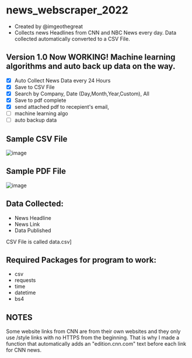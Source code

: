 # news_webscraper_2022
- Created by @imgeothegreat
- Collects news Headlines from CNN and NBC News every day. Data collected automatically converted to a CSV File.


## Version 1.0 Now WORKING! Machine learning algorithms and auto back up data on the way. 
- [x] Auto Collect News Data every 24 Hours
- [x] Save to CSV File
- [x] Search by Company, Date (Day,Month,Year,Custom), All
- [x] Save to pdf complete
- [x] send attached pdf to recepient's email, 
- [ ] machine learning algo
- [ ] auto backup data

## Sample CSV File
![image](https://user-images.githubusercontent.com/27014232/194724600-d07f1d42-a93a-4c28-8d47-863ff9cd787d.png)

## Sample PDF File
![image](https://user-images.githubusercontent.com/27014232/195586411-a9439a3f-93f0-47f4-8cff-841a76cf19bf.png)

## Data Collected:
- News Headline
- News Link
- Data Published

CSV File is called data.csv]

## Required Packages for program to work:
- csv
- requests
- time
- datetime
- bs4

## NOTES
Some website links from CNN are from their own websites and they only use /style links with no HTTPS from the beginning. That is why I made a function that
automatically adds an "edition.cnn.com" text before each link for CNN news.


